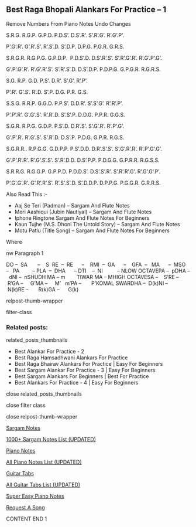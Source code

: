 
## Best Raga Bhopali Alankars For Practice – 1

Remove Numbers From Piano Notes
Undo Changes

S.R.G. R.G.P. G.P.D. P.D.S’. D.S’.R’. S’.R’.G’. R’.G’.P’.

P’.G’.R’. G’.R’.S’. R’.S’.D. S’.D.P. D.P.G. P.G.R. G.R.S.

S.R.G.R. R.G.P.G. G.P.D.P.  P.D.S’.D. D.S’.R’.S’. S’.R’.G’.R’. R’.G’.P’.G’.

G’.P’.G’.R’. R’.G’.R’.S’. S’.R’.S’.D. D.S’.D.P. P.D.P.G. G.P.G.R. R.G.R.S.

S.G. R.P. G.D. P.S’. D.R’. S’.G’. R’.P’.

P’.R’. G’.S’. R’.D. S’.P. D.G. P.R. G.S.

S.S.G. R.R.P. G.G.D. P.P.S’. D.D.R’. S’.S’.G’. R’.R’.P’.

P’.P’.R’. G’.G’.S’. R’.R’.D. S’.S’.P. D.D.G. P.P.R. G.G.S.

S.G.R. R.P.G. G.D.P. P.S’.D. D.R’.S’. S’.G’.R’. R’.P’.G’.

G’.P’.R’. R’.G’.S’. S’.R’.D. D.S’.P. P.D.G. G.P.R. R.G.S.

S.G.R.R.. R.P.G.G. G.D.P.P. P.S’.D.D. D.R’.S’.S’. S’.G’.R’.R’. R’.P’.G’.G’.

G’.P’.R’.R’. R’.G’.S’.S’. S’.R’.D.D. D.S’.P.P. P.D.G.G. G.P.R.R. R.G.S.S.

S.R.R.G. R.G.G.P. G.P.P.D. P.D.D.S’. D.S’.S’.R’. S’.R’.R’.G’. R’.G’.G’.P’.

P’.G’.G’.R’. G’.R’.R’.S’. R’.S’.S’.D. S’.D.D.P. D.P.P.G. P.G.G.R. G.R.R.S.



Also Read This :-



* Aaj Se Teri (Padman) – Sargam And Flute Notes
* Meri Aashiqui (Jubin Nautiyal) – Sargam And Flute Notes
* Iphone Ringtone Sargam And Flute Notes For Beginners
* Kaun Tujhe (M.S. Dhoni The Untold Story) – Sargam And Flute Notes
* Motu Patlu (Title Song) – Sargam And Flute Notes For Beginners

Where

nw Paragraph 1



DO –  SA       –    S  RE  –  RE      –    RMI  –  GA      –    GFA  –   MA      –  MSO  –   PA         – PLA  –  DHA      – DTI    –  NI          – NLOW OCTAVEPA –  pDHA –  dNI –  nSHUDH MA – m        TIWAR MA – MHIGH OCTAVESA –    S’RE –     R’GA –     G’MA –     M’   m’PA –       P’KOMAL SWARDHA –  D(k)NI –       N(k)RE –       R(k)GA –      G(k)



relpost-thumb-wrapper

filter-class

### Related posts:

related_posts_thumbnails

* Best Alankar For Practice - 2
* Best Raga Hamsadhwani Alankars For Practice
* Best Raga Bhairav Alankars For Practice | Easy For Beginners
* Best Sargam Alankar For Practice - 3 | Easy For Beginners
* Best Sargam Alankars For Beginners | Best For Practice
* Best Alankars For Practice - 4 | Easy For Beginners

close related_posts_thumbnails

close filter class

close relpost-thumb-wrapper

[Sargam Notes](https://www.notationsworld.com/sargam-notes.html)

[1000+ Sargam Notes List (UPDATED)](https://www.notationsworld.com/all-songs-list-sargam-notes.html)

[Piano Notes](https://www.notationsworld.com/piano-notes.html)

[All Piano Notes List (UPDATED)](https://www.notationsworld.com/all-songs-list-piano-notes.html)

[Guitar Tabs](https://www.notationsworld.com/guitar-tabs.html)

[All Guitar Tabs List (UPDATED)](https://www.notationsworld.com/all-songs-list-guitar-tabs.html)

[Super Easy Piano Notes](https://studywall.in/)

[Request A Song](https://www.notationsworld.com/request-a-song.html)

CONTENT END 1

